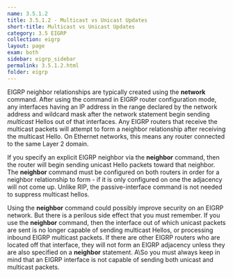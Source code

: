 ```yaml
---
name: 3.5.1.2
title: 3.5.1.2 - Multicast vs Unicast Updates
short-title: Multicast vs Unicast Updates
category: 3.5 EIGRP
collection: eigrp
layout: page
exam: both
sidebar: eigrp_sidebar
permalink: 3.5.1.2.html
folder: eigrp
---
```

EIGRP neighbor relationships are typically created using the **network** command. After using the command in EIGRP router configuration mode, any interfaces having an IP address in the range declared by the network address and wildcard mask after the network statement begin sending *multicast* Hellos out of that interfaces. Any EIGRP routers that receive the multicast packets will attempt to form a neighbor relationship after receiving the multicast Hello. On Ethernet networks, this means any router connected to the same Layer 2 domain.

If you specify an explicit EIGRP neighbor via the **neighbor** command, then the router will begin sending unicast Hello packets toward that neighbor. The **neighbor** command must be configured on both routers in order for a neighbor relationship to form - if it is only configured on one the adjacency will not come up. Unlike RIP, the passive-interface command is not needed to suppress multicast hellos.

Using the **neighbor** command could possibly improve security on an EIGRP network. But there is a perilous side effect that you must remember. If you use the **neighbor** command, then the interface out of which unicast packets are sent is no longer capable of sending multicast Hellos, or processing inbound EIGRP multicast packets. If there are other EIGRP routers who are located off that interface, they will not form an EIGRP adjacency unless they are also specified on a **neighbor** statement. A\So you must always keep in mind that an EIGRP interface is not capable of sending both unicast and multicast packets.
